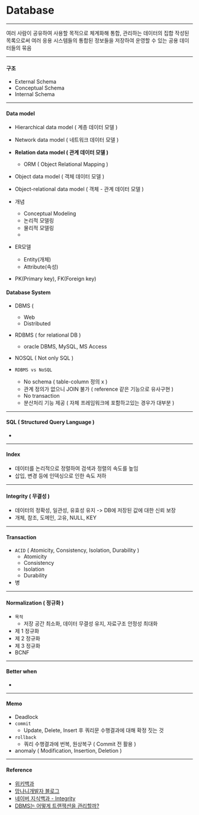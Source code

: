 # Database
***

여러 사람이 공유하여 사용할 목적으로 체계화해 통합, 관리하는 데이터의 집합
작성된 목록으로써 여러 응용 시스템들의 통합된 정보들을 저장하여 운영할 수 있는 공용 데이터들의 묶음

***

#### 구조

  - External Schema
  - Conceptual Schema
  - Internal Schema

***

#### Data model

  - Hierarchical data model ( 계층 데이터 모델 )
  - Network data model ( 네트워크 데이터 모델 )
  - **Relation data model ( 관계 데이터 모델 )**
    - ORM ( Object Relational Mapping )
  - Object data model ( 객체 데이터 모델 )
  - Object-relational data model ( 객체 - 관계 데이터 모델 )

  - 개념
    - Conceptual Modeling
    - 논리적 모델링
    - 물리적 모델링
    -
  - ER모델
    - Entity(개체)
    - Attribute(속성)
  - PK(Primary key), FK(Foreign key)

#### Database System

  - DBMS (
    - Web
    - Distributed
  - RDBMS ( for relational DB )
    - oracle DBMS, MySQL, MS Access
  - NOSQL ( Not only SQL )

  - ``RDBMS vs NoSQL``
    - No schema ( table-column 정의 x )
    - 관계 정의가 없으니 JOIN 불가 ( reference 같은 기능으로 유사구현 )
    - No transaction
    - 분산처리 기능 제공 ( 자체 프레임워크에 포함하고있는 경우가 대부분 )
***
#### SQL ( Structured Query Language )
  -
***
#### Index
  - 데이터를 논리적으로 정렬하여 검색과 정렬의 속도를 높임
  - 삽입, 변경 등에 인덱싱으로 인한 속도 저하
***
#### Integrity ( 무결성 )
  - 데이터의 정확성, 일관성, 유효성 유지 -> DB에 저장된 값에 대한 신뢰 보장
  - 개체, 참조, 도메인, 고유, NULL, KEY
***
#### Transaction
  - ``ACID`` ( Atomicity, Consistency, Isolation, Durability )
    - Atomicity
    - Consistency
    - Isolation
    - Durability
  - 병
***
#### Normalization ( 정규화 )
  - ``목적``
    -  저장 공간 최소화, 데이터 무결성 유지, 자료구조 안정성 최대화
  -  제 1 정규화
  -  제 2 정규화
  -  제 3 정규화
  -  BCNF
***
#### Better when
  -
***
#### Memo
  - Deadlock
  - ``commit``
    - Update, Delete, Insert 후 쿼리문 수행결과에 대해 확정 짓는 것
  - ``rollback``
    -  쿼리 수행결과에 번복, 원상복구 ( Commit 전 활용 )
  - anomaly ( Modification, Insertion, Deletion )
***

#### Reference
 - [위키백과](https://ko.wikipedia.org/wiki/%EB%8D%B0%EC%9D%B4%ED%84%B0%EB%B2%A0%EC%9D%B4%EC%8A%A4)
 - [망나니개발자 블로그](https://mangkyu.tistory.com/19)
 - [네이버 지식백과 - Integrity](https://terms.naver.com/entry.naver?docId=3478118&cid=58439&categoryId=58439)
 - [DBMS는 어떻게 트랜잭션을 관리할까?](https://d2.naver.com/helloworld/407507)
